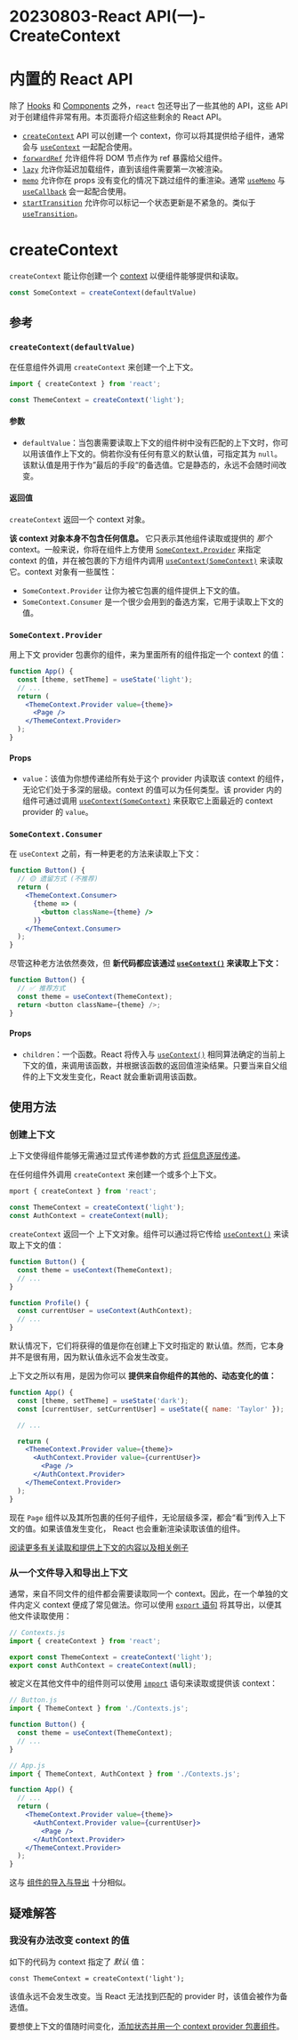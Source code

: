 # 20230803-React API(一)-CreateContext

# 内置的 React API

除了 [Hooks](https://zh-hans.react.dev/reference/react) 和 [Components](https://zh-hans.react.dev/reference/react/components) 之外，`react` 包还导出了一些其他的 API，这些 API 对于创建组件非常有用。本页面将介绍这些剩余的 React API。

- [`createContext`](https://zh-hans.react.dev/reference/react/createContext) API 可以创建一个 context，你可以将其提供给子组件，通常会与 [`useContext`](https://zh-hans.react.dev/reference/react/useContext) 一起配合使用。
- [`forwardRef`](https://zh-hans.react.dev/reference/react/forwardRef) 允许组件将 DOM 节点作为 ref 暴露给父组件。
- [`lazy`](https://zh-hans.react.dev/reference/react/lazy) 允许你延迟加载组件，直到该组件需要第一次被渲染。
- [`memo`](https://zh-hans.react.dev/reference/react/memo) 允许你在 props 没有变化的情况下跳过组件的重渲染。通常 [`useMemo`](https://zh-hans.react.dev/reference/react/useMemo) 与 [`useCallback`](https://zh-hans.react.dev/reference/react/useCallback) 会一起配合使用。
- [`startTransition`](https://zh-hans.react.dev/reference/react/startTransition) 允许你可以标记一个状态更新是不紧急的。类似于 [`useTransition`](https://zh-hans.react.dev/reference/react/useTransition)。

# createContext

`createContext` 能让你创建一个 [context](https://zh-hans.react.dev/learn/passing-data-deeply-with-context) 以便组件能够提供和读取。

```js
const SomeContext = createContext(defaultValue)
```

## 参考 

### `createContext(defaultValue)` 

在任意组件外调用 `createContext` 来创建一个上下文。

```js
import { createContext } from 'react';

const ThemeContext = createContext('light');
```

#### 参数 

- `defaultValue`：当包裹需要读取上下文的组件树中没有匹配的上下文时，你可以用该值作上下文的。倘若你没有任何有意义的默认值，可指定其为 `null`。该默认值是用于作为”最后的手段“的备选值。它是静态的，永远不会随时间改变。

#### 返回值 

`createContext` 返回一个 context 对象。

**该 context 对象本身不包含任何信息。** 它只表示其他组件读取或提供的 *那个* context。一般来说，你将在组件上方使用 [`SomeContext.Provider`](https://zh-hans.react.dev/reference/react/createContext#provider) 来指定 context 的值，并在被包裹的下方组件内调用 [`useContext(SomeContext)`](https://zh-hans.react.dev/reference/react/useContext) 来读取它。context 对象有一些属性：

- `SomeContext.Provider` 让你为被它包裹的组件提供上下文的值。
- `SomeContext.Consumer` 是一个很少会用到的备选方案，它用于读取上下文的值。

### `SomeContext.Provider` 

用上下文 provider 包裹你的组件，来为里面所有的组件指定一个 context 的值：

```jsx
function App() {
  const [theme, setTheme] = useState('light');
  // ...
  return (
    <ThemeContext.Provider value={theme}>
      <Page />
    </ThemeContext.Provider>
  );
}
```

#### Props 

- `value`：该值为你想传递给所有处于这个 provider 内读取该 context 的组件，无论它们处于多深的层级。context 的值可以为任何类型。该 provider 内的组件可通过调用 [`useContext(SomeContext)`](https://zh-hans.react.dev/reference/react/useContext) 来获取它上面最近的 context provider 的 `value`。

### `SomeContext.Consumer` 

在 `useContext` 之前，有一种更老的方法来读取上下文：

```jsx
function Button() {
  // 🟡 遗留方式 (不推荐)
  return (
    <ThemeContext.Consumer>
      {theme => (
        <button className={theme} />
      )}
    </ThemeContext.Consumer>
  );
}
```

尽管这种老方法依然奏效，但 **新代码都应该通过 [`useContext()`](https://zh-hans.react.dev/reference/react/useContext) 来读取上下文：**

```js
function Button() {
  // ✅ 推荐方式
  const theme = useContext(ThemeContext);
  return <button className={theme} />;
}
```

#### Props 

- `children`：一个函数。React 将传入与 [`useContext()`](https://zh-hans.react.dev/reference/react/useContext) 相同算法确定的当前上下文的值，来调用该函数，并根据该函数的返回值渲染结果。只要当来自父组件的上下文发生变化，React 就会重新调用该函数。

## 使用方法 

### 创建上下文 

上下文使得组件能够无需通过显式传递参数的方式 [将信息逐层传递](https://zh-hans.react.dev/learn/passing-data-deeply-with-context)。

在任何组件外调用 `createContext` 来创建一个或多个上下文。

```js
mport { createContext } from 'react';

const ThemeContext = createContext('light');
const AuthContext = createContext(null);
```

`createContext` 返回一个 上下文对象。组件可以通过将它传给 [`useContext()`](https://zh-hans.react.dev/reference/react/useContext) 来读取上下文的值：

```js
function Button() {
  const theme = useContext(ThemeContext);
  // ...
}

function Profile() {
  const currentUser = useContext(AuthContext);
  // ...
}
```

默认情况下，它们将获得的值是你在创建上下文时指定的 默认值。然而，它本身并不是很有用，因为默认值永远不会发生改变。

上下文之所以有用，是因为你可以 **提供来自你组件的其他的、动态变化的值：**

```jsx
function App() {
  const [theme, setTheme] = useState('dark');
  const [currentUser, setCurrentUser] = useState({ name: 'Taylor' });

  // ...

  return (
    <ThemeContext.Provider value={theme}>
      <AuthContext.Provider value={currentUser}>
        <Page />
      </AuthContext.Provider>
    </ThemeContext.Provider>
  );
}
```

现在 `Page` 组件以及其所包裹的任何子组件，无论层级多深，都会“看”到传入上下文的值。如果该值发生变化， React 也会重新渲染读取该值的组件。

[阅读更多有关读取和提供上下文的内容以及相关例子](https://zh-hans.react.dev/reference/react/useContext)

### 从一个文件导入和导出上下文 

通常，来自不同文件的组件都会需要读取同一个 context。因此，在一个单独的文件内定义 context 便成了常见做法。你可以使用 [`export` 语句](https://developer.mozilla.org/zh-CN/docs/web/javascript/reference/statements/export) 将其导出，以便其他文件读取使用：

```js
// Contexts.js
import { createContext } from 'react';

export const ThemeContext = createContext('light');
export const AuthContext = createContext(null);
```

被定义在其他文件中的组件则可以使用 [`import`](https://developer.mozilla.org/zh-CN/docs/web/javascript/reference/statements/import) 语句来读取或提供该 context：

```js
// Button.js
import { ThemeContext } from './Contexts.js';

function Button() {
  const theme = useContext(ThemeContext);
  // ...
}
```

```jsx
// App.js
import { ThemeContext, AuthContext } from './Contexts.js';

function App() {
  // ...
  return (
    <ThemeContext.Provider value={theme}>
      <AuthContext.Provider value={currentUser}>
        <Page />
      </AuthContext.Provider>
    </ThemeContext.Provider>
  );
}
```

这与 [组件的导入与导出](https://zh-hans.react.dev/learn/importing-and-exporting-components) 十分相似。

## 疑难解答 

### 我没有办法改变 context 的值 

如下的代码为 context 指定了 *默认* 值：

```
const ThemeContext = createContext('light');
```

该值永远不会发生改变。当 React 无法找到匹配的 provider 时，该值会被作为备选值。

要想使上下文的值随时间变化，[添加状态并用一个 context provider 包裹组件](https://zh-hans.react.dev/reference/react/useContext#updating-data-passed-via-context)。